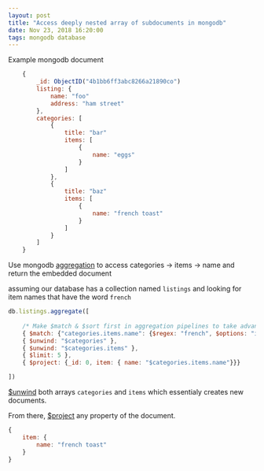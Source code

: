 ```yaml
---
layout: post
title: "Access deeply nested array of subdocuments in mongodb"
date: Nov 23, 2018 16:20:00
tags: mongodb database
---
```


Example mongodb document
```javascript
    {
        _id: ObjectID("4b1bb6ff3abc8266a21890co")
        listing: {
            name: "foo"
            address: "ham street"
        },
        categories: [
            {
                title: "bar"
                items: [
                    {
                        name: "eggs"
                    }
                ]
            },
            {
                title: "baz"
                items: [
                    {
                        name: "french toast"
                    }
                ]
            }
        ]
    }
```

Use mongodb [aggregation](https://docs.mongodb.com/manual/core/aggregation-pipeline/index.html) to access categories -> items -> name and return the embedded document

assuming our database has a collection named `listings` and looking for item names that have the word `french`
```javascript
db.listings.aggregate([
    
    /* Make $match & $sort first in aggregation pipelines to take advantage of indexes */
    { $match: {"categories.items.name": {$regex: "french", $options: "i"}}},
    { $unwind: "$categories" },
    { $unwind: "$categories.items" },
    { $limit: 5 },
    { $project: {_id: 0, item: { name: "$categories.items.name"}}}

])
```
[$unwind](https://docs.mongodb.com/manual/reference/operator/aggregation/unwind/) both arrays `categories` and `items` which essentialy creates new documents.

From there, [$project](https://docs.mongodb.com/manual/reference/operator/aggregation/project/) any property of the document.
```javascript
{
    item: {
        name: "french toast"
    }
}
```